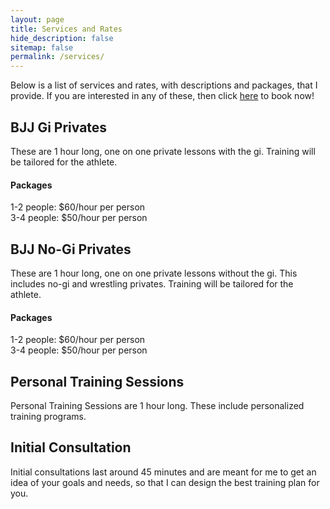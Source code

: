 ```yaml
---
layout: page
title: Services and Rates
hide_description: false
sitemap: false
permalink: /services/
---
```


Below is a list of services and rates, with descriptions and packages, that I provide. If you are interested in any of these, then click [here](https://davidmonserrate.github.io/booknow/) to book now!

## BJJ Gi Privates
These are 1 hour long, one on one private lessons with the gi. Training will be tailored for the athlete.
#### Packages
1-2 people: $60/hour per person \
3-4 people: $50/hour per person 


## BJJ No-Gi Privates
These are 1 hour long, one on one private lessons without the gi. This includes no-gi and wrestling privates. Training will be tailored for the athlete. 
#### Packages
1-2 people: $60/hour per person \
3-4 people: $50/hour per person 


## Personal Training Sessions
Personal Training Sessions are 1 hour long. These include personalized training programs. 


## Initial Consultation
Initial consultations last around 45 minutes and are meant for me to get an idea of your goals and needs, so that I can design the best training plan for you. 

<!--
## Flyer
![Flyer](/assets/img/DavidMonserrateV3.png)
-->
